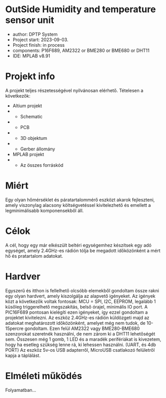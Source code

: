# OutSide Humidity and temperature sensor unit
* author: DPTP System
* Project start: 2023-09-03.
* Project finish: in process
* components: P16F689, AM2322 or BME280 or BME680 or DHT11
* IDE: MPLAB v8.91

# Projekt info
A projekt teljes részetességével nyilvánosan elérhető. Tételesen a következők:
- Altium projekt
- - Schematic
- - PCB
- - 3D objektum
- - Gerber állomány
- MPLAB projekt
- - Az összes forráskód

# Miért
Egy olyan hőmérséklet és páratartalommérő eszközt akarok fejleszteni, amely viszonylag alacsony költségvetéssel kivitelezhető és emellett
a legminimálisabb komponensekből áll.

# Célok
A cél, hogy egy már elkészült beltéri egységemhez készítsek egy adó egységet, amely 2.4GHz-es rádión tólja be megadott időközönként a 
mért hő és pratartalom adatokat.

# Hardver
Egyszerű és itthon is fellelhető olcsóbb elemekből gondoltam össze rakni egy olyan hardvert, amely kiszolgálja az alapvető igényeket.
Az igények közt a következők voltak fontosak: MCU = SPI, I2C, EEPROM, legalább 1 küsőleg triggerelhető megszakítás, belső órajel, 
minimális IO port. A PIC16F689 pontosan kielégíti ezen igényeket, így ezzel gondoltam a projektet kivitelezni. Az eszköz 2.4GHz-es 
rádión küldözgeti majd az adatokat meghatározott időközönként, amelyet még nem tudok, de 10-15percre gondoltam. Ezen felül AM2322 vagy 
BME280-BME680 szenzorokat szeretnék használni, de nem zárom ki a DHT11 lehetőségét sem. Összesen még 1 gomb, 1 LED és a maradék 
perifériákat is kivezetem, hogy ha esetleg szükség lenne rá, ki lehessen használni. (UART, és 4db PORT)
Az eszköz 5v-os USB adapterről, MicroUSB csatlakozó felületről kapja a táplálást.

# Elméleti működés
Folyamatban...